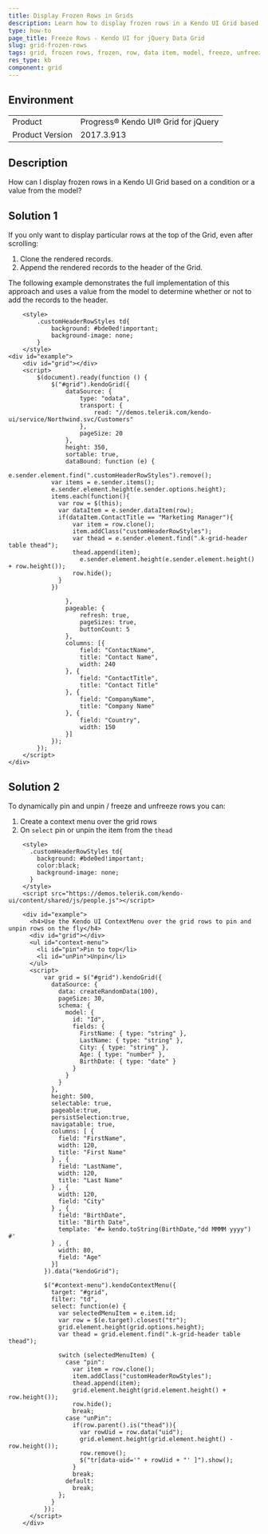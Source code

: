 ```yaml
---
title: Display Frozen Rows in Grids
description: Learn how to display frozen rows in a Kendo UI Grid based on a value from the model.
type: how-to
page_title: Freeze Rows - Kendo UI for jQuery Data Grid
slug: grid-frozen-rows
tags: grid, frozen rows, frozen, row, data item, model, freeze, unfreeze, pin, unpin, dynamically
res_type: kb
component: grid
---
```


## Environment

<table>
 <tr>
  <td>Product</td>
  <td>Progress® Kendo UI® Grid for jQuery</td> 
 </tr>
 <tr>
  <td>Product Version</td>
  <td>2017.3.913</td>
 </tr>
</table>

## Description

How can I display frozen rows in a Kendo UI Grid based on a condition or a value from the model?

## Solution 1

If you only want to display particular rows at the top of the Grid, even after scrolling:

1. Clone the rendered records.
1. Append the rendered records to the header of the Grid.

The following example demonstrates the full implementation of this approach and uses a value from the model to determine whether or not to add the records to the header.

```dojo
	<style>
		.customHeaderRowStyles td{
			background: #bde0ed!important;
			background-image: none;
		}
	</style>
<div id="example">
    <div id="grid"></div>
    <script>
    	$(document).ready(function () {
    		$("#grid").kendoGrid({
    			dataSource: {
    				type: "odata",
    				transport: {
    					read: "//demos.telerik.com/kendo-ui/service/Northwind.svc/Customers"
    				},
    				pageSize: 20
    			},
    			height: 350,
    			sortable: true,
    			dataBound: function (e) {
    				e.sender.element.find(".customHeaderRowStyles").remove();
            var items = e.sender.items();
            e.sender.element.height(e.sender.options.height);   
            items.each(function(){
              var row = $(this);
              var dataItem = e.sender.dataItem(row);
              if(dataItem.ContactTitle == "Marketing Manager"){
                  var item = row.clone();                
                  item.addClass("customHeaderRowStyles");
                  var thead = e.sender.element.find(".k-grid-header table thead");
                  thead.append(item);
                	e.sender.element.height(e.sender.element.height() + row.height());                
                  row.hide();
              }
            })

    			},
    			pageable: {
    				refresh: true,
    				pageSizes: true,
    				buttonCount: 5
    			},
    			columns: [{    				
    				field: "ContactName",
    				title: "Contact Name",
    				width: 240
    			}, {
    				field: "ContactTitle",
    				title: "Contact Title"
    			}, {
    				field: "CompanyName",
    				title: "Company Name"
    			}, {
    				field: "Country",
    				width: 150
    			}]
    		});
    	});
    </script>
</div>
```

## Solution 2

To dynamically pin and unpin / freeze and unfreeze rows you can:

1. Create a context menu over the grid rows
1. On `select` pin or unpin the item from the `thead` 

```dojo
	<style>
      .customHeaderRowStyles td{
        background: #bde0ed!important;
        color:black;
        background-image: none;
      }
    </style>
    <script src="https://demos.telerik.com/kendo-ui/content/shared/js/people.js"></script>

    <div id="example">
      <h4>Use the Kendo UI ContextMenu over the grid rows to pin and unpin rows on the fly</h4>
      <div id="grid"></div>
      <ul id="context-menu">
        <li id="pin">Pin to top</li>
        <li id="unPin">Unpin</li>
      </ul>
      <script>
          var grid = $("#grid").kendoGrid({
            dataSource: {
              data: createRandomData(100),
              pageSize: 30,
              schema: {
                model: {
                  id: "Id",
                  fields: {
                    FirstName: { type: "string" },
                    LastName: { type: "string" },
                    City: { type: "string" },
                    Age: { type: "number" },
                    BirthDate: { type: "date" }
                  }
                }
              }
            },
            height: 500,
            selectable: true,
            pageable:true,
            persistSelection:true,
            navigatable: true,
            columns: [ {
              field: "FirstName",
              width: 120,
              title: "First Name"
            } , {
              field: "LastName",
              width: 120,
              title: "Last Name"
            } , {
              width: 120,
              field: "City"
            } , {
              field: "BirthDate",
              title: "Birth Date",
              template: '#= kendo.toString(BirthDate,"dd MMMM yyyy") #'
            } , {
              width: 80,
              field: "Age"
            }]
          }).data("kendoGrid");

          $("#context-menu").kendoContextMenu({
            target: "#grid",
            filter: "td",
            select: function(e) {
              var selectedMenuItem = e.item.id;
              var row = $(e.target).closest("tr");
              grid.element.height(grid.options.height);  
              var thead = grid.element.find(".k-grid-header table thead");

              switch (selectedMenuItem) {
                case "pin":
                  var item = row.clone();                
                  item.addClass("customHeaderRowStyles");
                  thead.append(item);
                  grid.element.height(grid.element.height() + row.height());                
                  row.hide();
                  break;
                case "unPin":
                  if(row.parent().is("thead")){
                    var rowUid = row.data("uid");
                    grid.element.height(grid.element.height() - row.height()); 
                    row.remove();
                    $("tr[data-uid='" + rowUid + "' ]").show();
                  }
                  break;                
                default:
                  break;
              };
            }
          });
      </script>      
    </div>
```